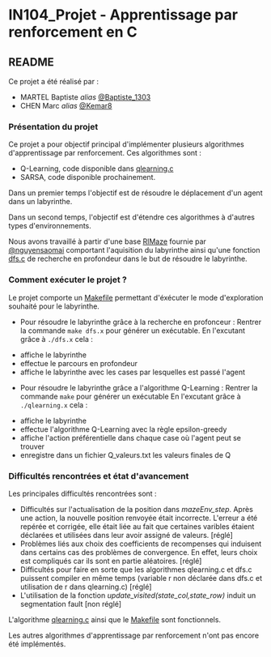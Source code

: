 # IN104_Projet - Apprentissage par renforcement en C

## README

Ce projet a été réalisé par :
* MARTEL Baptiste _alias_ [@Baptiste_1303](https://github.com/Baptiste1303)
* CHEN Marc _alias_ [@Kemar8](https://github.com/Kemar8)

### Présentation du projet

Ce projet a pour objectif principal d'implémenter plusieurs algorithmes d'apprentissage par renforcement. 
Ces algorithmes sont :
* Q-Learning, code disponible dans [qlearning.c](https://github.com/Baptiste1303/in104_projet/blob/main/RlMaze/src/qlearning.c)
* SARSA, code disponible prochainement.

Dans un premier temps l'objectif est de résoudre le déplacement d'un agent dans un labyrinthe.

Dans un second temps, l'objectif est d'étendre ces algorithmes à d'autres types d'environnements.

Nous avons travaillé à partir d'une base [RlMaze](https://github.com/nguyensaomai/RlMaze) fournie par [@nguyensaomai](https://github.com/nguyensaomai) comportant l'aquisition du labyrinthe ainsi qu'une fonction [dfs.c](https://github.com/Baptiste1303/in104_projet/blob/main/RlMaze/src/dfs.c) de recherche en profondeur dans le but de résoudre le labyrinthe.

### Comment exécuter le projet ?

Le projet comporte un [Makefile](https://github.com/Baptiste1303/in104_projet/blob/main/RlMaze/src/Makefile) permettant d'éxécuter le mode d'exploration souhaité pour le labyrinthe.

* Pour résoudre le labyrinthe grâce à la recherche en profonceur :
Rentrer la commande ``make dfs.x`` pour générer un exécutable.
En l'excutant grâce à ``./dfs.x`` cela :
- affiche le labyrinthe
- effectue le parcours en profondeur
- affiche le labyrinthe avec les cases par lesquelles est passé l'agent

* Pour résoudre le labyrinthe grâce a l'algorithme Q-Learning :
Rentrer la commande ``make`` pour générer un exécutable
En l'excutant grâce à ``./qlearning.x`` cela :
- affiche le labyrinthe
- effectue l'algorithme Q-Learning avec la règle epsilon-greedy 
- affiche l'action préférentielle dans chaque case où l'agent peut se trouver
- enregistre dans un fichier Q_valeurs.txt les valeurs finales de Q

### Difficultés rencontrées et état d'avancement

Les principales difficultés rencontrées sont :

* Difficultés sur l'actualisation de la position dans *mazeEnv_step*. Après une action, la nouvelle position renvoyée était incorrecte. L'erreur a été repérée et corrigée, elle était liée au fait que certaines varibles étaient déclarées et utilisées dans leur avoir assigné de valeurs. [réglé]
* Problèmes liés aux choix des coefficients de recompenses qui induisent dans certains cas des problèmes de convergence. En effet, leurs choix est compliqués car ils sont en partie aléatoires. [réglé]
* Difficultés pour faire en sorte que les algorithmes qlearning.c et dfs.c puissent compiler en même temps (variable r non déclarée dans dfs.c et utilisation de r dans qlearning.c) [réglé]
* L'utilisation de la fonction *update_visited(state_col,state_row)* induit un segmentation fault [non réglé]

L'algorithme [qlearning.c](https://github.com/Baptiste1303/in104_projet/blob/main/RlMaze/src/qlearning.c) ainsi que le [Makefile](https://github.com/Baptiste1303/in104_projet/blob/main/RlMaze/src/Makefile) sont fonctionnels.

Les autres algorithmes d'apprentissage par renforcement n'ont pas encore été implémentés.